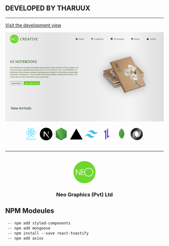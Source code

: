 ## DEVELOPED BY THARUUX

---
<a href="https://neocreative.vercel.app" title="Go to Source">Visit the development view</a>
<br>


<div align="center">
        <img alt="thanks for your visit" src="https://raw.githubusercontent.com/THARUUX/neo-site/main/Assets/ss.png">
</div>
<br>
<div align="center">
  <img src="https://github.com/devicons/devicon/blob/master/icons/react/react-original-wordmark.svg" title="React" alt="React" width="40" height="40"/>&nbsp;
  <img src="https://github.com/devicons/devicon/blob/master/icons/nextjs/nextjs-original.svg" title="Next" alt="Next" width="40" height="40"/>&nbsp;
  <img src="https://github.com/devicons/devicon/blob/master/icons/nodejs/nodejs-original.svg" title="React" alt="React" width="40" height="40"/>&nbsp;
  <img src="https://github.com/devicons/devicon/blob/master/icons/vercel/vercel-original.svg" title="React" alt="React" width="40" height="40"/>&nbsp;
  <img src="https://github.com/devicons/devicon/blob/master/icons/tailwindcss/tailwindcss-original.svg" title="React" alt="React" width="40" height="40"/>&nbsp;
  <img src="https://github.com/devicons/devicon/blob/master/icons/axios/axios-plain.svg" title="React" alt="React" width="40" height="40"/>&nbsp;
  <img src="https://github.com/devicons/devicon/blob/master/icons/mongodb/mongodb-original.svg" title="React" alt="React" width="40" height="40"/>&nbsp;
  <img src="https://github.com/devicons/devicon/blob/master/icons/json/json-original.svg" title="React" alt="React" width="40" height="40"/>&nbsp;
</div>
<br>

<hr>

<br>

<div align="center">
        <img alt="thanks for your visit" src="https://github.com/THARUUX/neo-site/blob/main/public/neologo.png" width="70">
        <h3> Neo Graphics (Pvt) Ltd </h3>
</div>


## NPM Modeules

     -- npm add styled-components
     -- npm add mongoose
     -- npm install --save react-toastify
     -- npm add axios
